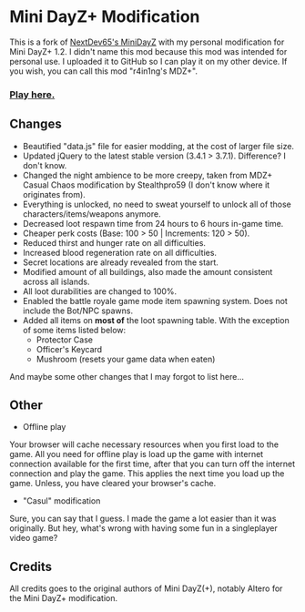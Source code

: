 # Mini DayZ+ Modification

This is a fork of [NextDev65's MiniDayZ](https://github.com/NextDev65/MiniDayZ) with my personal modification for Mini DayZ+ 1.2. I didn't name this mod because this mod was intended for personal use. I uploaded it to GitHub so I can play it on my other device. If you wish, you can call this mod "r4in1ng's MDZ+".

### [Play here.](https://r4in1ng.github.io/mdzplus-mod)

## Changes

- Beautified "data.js" file for easier modding, at the cost of larger file size.
- Updated jQuery to the latest stable version (3.4.1 > 3.7.1). Difference? I don't know.
- Changed the night ambience to be more creepy, taken from MDZ+ Casual Chaos modification by Stealthpro59 (I don't know where it originates from).
- Everything is unlocked, no need to sweat yourself to unlock all of those characters/items/weapons anymore.
- Decreased loot respawn time from 24 hours to 6 hours in-game time.
- Cheaper perk costs (Base: 100 > 50 | Increments: 120 > 50).
- Reduced thirst and hunger rate on all difficulties.
- Increased blood regeneration rate on all difficulties.
- Secret locations are already revealed from the start.
- Modified amount of all buildings, also made the amount consistent across all islands.
- All loot durabilities are changed to 100%.
- Enabled the battle royale game mode item spawning system. Does not include the Bot/NPC spawns.
- Added all items on **most of** the loot spawning table. With the exception of some items listed below:
	- Protector Case
	- Officer's Keycard
	- Mushroom (resets your game data when eaten)

And maybe some other changes that I may forgot to list here...

## Other

- Offline play

Your browser will cache necessary resources when you first load to the game. All you need for offline play is load up the game with internet connection available for the first time, after that you can turn off the internet connection and play the game. This applies the next time you load up the game. Unless, you have cleared your browser's cache.

- "Casul" modification

Sure, you can say that I guess. I made the game a lot easier than it was originally. But hey, what's wrong with having some fun in a singleplayer video game?

## Credits

All credits goes to the original authors of Mini DayZ(+), notably Altero for the Mini DayZ+ modification.
